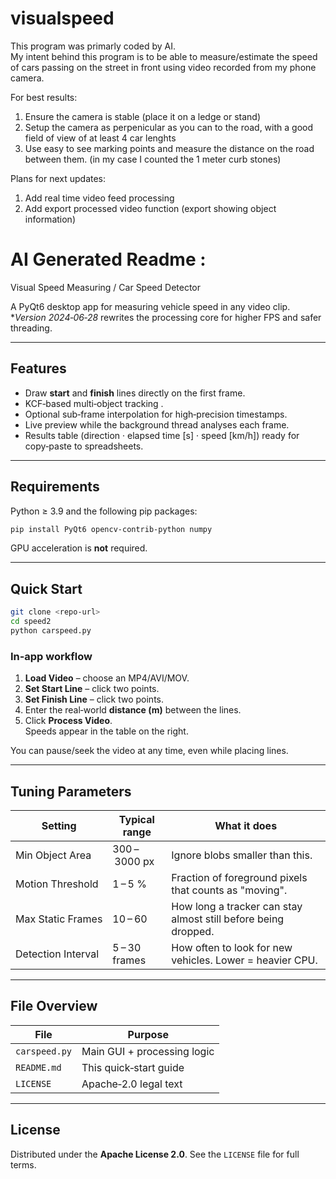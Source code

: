 # visualspeed
This program was primarly coded by AI.  
My intent behind this program is to be able to measure/estimate the speed of cars passing on the street in front using video recorded from my phone camera. 


For best results: 
1) Ensure the camera is stable (place it on a ledge or stand)
2) Setup the camera as perpenicular as you can to the road, with a good field of view of at least 4 car lenghts
3) Use easy to see marking points and measure the distance on the road between them.  (in my case I counted the 1 meter curb stones) 

Plans for next updates: 
1) Add real time video feed processing 
2) Add export processed video function (export showing object information) 


# AI Generated Readme : 
Visual Speed Measuring / Car Speed Detector

A PyQt6 desktop app for measuring vehicle speed in any video clip. **Version 2024‑06‑28* rewrites the processing core for higher FPS and safer threading.

---

## Features

- Draw **start** and **finish** lines directly on the first frame.
- KCF‑based multi‑object tracking .
- Optional sub‑frame interpolation for high‑precision timestamps.
- Live preview while the background thread analyses each frame.
- Results table (direction · elapsed time [s] · speed [km/h]) ready for copy‑paste to spreadsheets.

---

## Requirements

Python ≥ 3.9 and the following pip packages:

```bash
pip install PyQt6 opencv-contrib-python numpy
```

GPU acceleration is **not** required.

---

## Quick Start

```bash
git clone <repo‑url>
cd speed2
python carspeed.py
```

### In‑app workflow

1. **Load Video** – choose an MP4/AVI/MOV.
2. **Set Start Line** – click two points.
3. **Set Finish Line** – click two points.
4. Enter the real‑world **distance (m)** between the lines.
5. Click **Process Video**.\
   Speeds appear in the table on the right.

You can pause/seek the video at any time, even while placing lines.

---

## Tuning Parameters

| Setting            | Typical range | What it does                                                   |
| ------------------ | ------------- | -------------------------------------------------------------- |
| Min Object Area    | 300 – 3000 px | Ignore blobs smaller than this.                                |
| Motion Threshold   | 1 – 5 %       | Fraction of foreground pixels that counts as "moving".         |
| Max Static Frames  | 10 – 60       | How long a tracker can stay almost still before being dropped. |
| Detection Interval | 5 – 30 frames | How often to look for new vehicles. Lower = heavier CPU.       |

---

## File Overview

| File          | Purpose                     |
| ------------- | --------------------------- |
| `carspeed.py` | Main GUI + processing logic |
| `README.md`   | This quick‑start guide      |
| `LICENSE`     | Apache‑2.0 legal text       |

---

## License

Distributed under the **Apache License 2.0**. See the `LICENSE` file for full terms.

